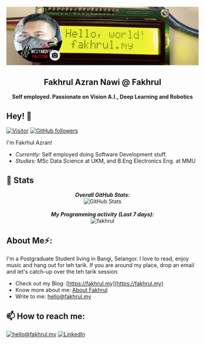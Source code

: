 ![Fakhrul azran Nawi](./banner.png)
<h2 align='center'>Fakhrul Azran Nawi @ Fakhrul</h2>
<p align='center'><b>Self employed. Passionate on Vision A.I., Deep Learning and Robotics</b></p>

<h2>Hey! 👋</h2>

[![Visitor](https://visitor-badge.laobi.icu/badge?page_id=fakhrul.fakhrul.github.io)](https://github.com/fakhrul) [![GitHub followers](https://img.shields.io/github/followers/laxmena.svg?style=social&label=Follow)](https://github.com/fakhrul?tab=followers)

I'm Fakrhul Azran! 
- <i>Currently:</i> Self employed doing Software Development stuff. 
- <i>Studies:</i> MSc Data Science at UKM, and B.Eng Electronics Eng. at MMU


<h2>👀 Stats</h2>

<div>
 
  <p align="center">
  <b><em>Overall GitHub Stats:</em></b> <br/>
    <img src="https://github-readme-streak-stats.herokuapp.com/?user=fakhrul" alt="GitHub Stats" /> <br/><br/>
  <b><em>My Programming activity (Last 7 days):</em></b> <br/>
    <img src="https://github-readme-stats.vercel.app/api/wakatime?username=fakhrul" alt="fakhrul" />
  </p>
</div>

<h2> About Me⚡:</h2>

I'm a Postgraduate Student living in Bangi, Selangor. I love to read, enjoy music and hang out for teh tarik. If you are around my place, drop an email and let's catch-up over the teh tarik session.
 
- Check out my Blog: [https://fakhrul.my](https://fakhrul.my)
- Know more about me: [About Fakhrul](https://fakhrul.my/about)
- Write to me: [hello@fakhrul.my](mailto:hello@fakhrul.my)

<h2>📫 How to reach me:</h2>

<a href="mailto:hello@fakhrul.my">![hello@fakhrul.my](https://img.shields.io/badge/Gmail-D14836?style=for-the-badge&logo=gmail&logoColor=white)</a> <a href="https://www.linkedin.com/in/fakhrul/">![LinkedIn](https://img.shields.io/badge/LinkedIn-0077B5?style=for-the-badge&logo=linkedin&logoColor=white)</a>
